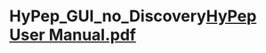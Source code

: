 # HyPep_GUI_no_Discovery[HyPep User Manual.pdf](https://github.com/lingjunli-research/HyPep-v1.0/files/9690682/HyPep.User.Manual.pdf)
